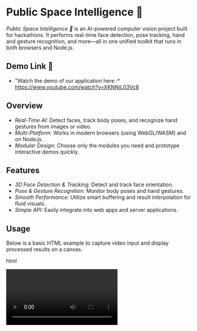 # Public Space Intelligence 🧠

*Public Space Intelligence 🧠* is an AI-powered computer vision project built for hackathons. It performs real-time face detection, pose tracking, hand and gesture recognition, and more—all in one unified toolkit that runs in both browsers and Node.js.

## Demo Link 🔗
- "Watch the demo of our application here :* https://www.youtube.com/watch?v=XKNNjL03Vc8

## Overview

- *Real-Time AI:* Detect faces, track body poses, and recognize hand gestures from images or video.
- *Multi-Platform:* Works in modern browsers (using WebGL/WASM) and on Node.js.
- *Modular Design:* Choose only the modules you need and prototype interactive demos quickly.

## Features

- *3D Face Detection & Tracking:* Detect and track face orientation.
- *Pose & Gesture Recognition:* Monitor body poses and hand gestures.
- *Smooth Performance:* Utilize smart buffering and result interpolation for fluid visuals.
- *Simple API:* Easily integrate into web apps and server applications.

## Usage

Below is a basic HTML example to capture video input and display processed results on a canvas.

html
<!DOCTYPE html>
<html>
  <head>
    <meta charset="utf-8" />
    <title>Psi-AceHack Demo</title>
  </head>
  <body>
    <video id="video" autoplay playsinline></video>
    <canvas id="canvas"></canvas>
    <script src="dist/app.js"></script>
    <script>
      // Create an instance of your AI toolkit with desired settings.
      const aiToolkit = new AIToolkit({ backend: 'webgl' });
      const video = document.getElementById('video');
      const canvas = document.getElementById('canvas');

      async function init() {
        await aiToolkit.startWebcam({ crop: true });
        aiToolkit.listenToVideo(video);
        processFrame();
      }

      async function processFrame() {
        const result = await aiToolkit.detect(video);
        aiToolkit.render(canvas, result);
        requestAnimationFrame(processFrame);
      }

      init();
    </script>
  </body>
</html>


Note: Replace AIToolkit with your actual class or object name as defined in your project.

## Project Structure

- */src:* Core source code.
- */dist:* Compiled bundles for browsers and Node.js.
- */demo:* Demos showcasing various functionalities such as face detection and gesture recognition.
- */models:* Pre-trained models loaded at runtime.

## Future Enhancements

- Add additional backend support (e.g., WebGPU).
- Increase the range of gesture and pose recognition options.
- Improve the UI for demo visualizations and interactive experiences.

## Team

- *Project Lead:* Sajal Jha
- *Team Members:* Pratibha Naulakha, Piyush Anand, Prabhat Teotia

## License

This project is licensed under the MIT License.


